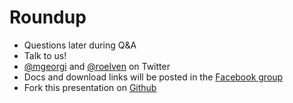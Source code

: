 # Roundup

- Questions later during Q&A
- Talk to us!
- [@mgeorgi](https://twitter.com/mgeorgi) and [@roelven](https://twitter.com/roelven) on Twitter
- Docs and download links will be posted in the [Facebook group](https://www.facebook.com/groups/295339530531673/)
- Fork this presentation on [Github](https://github.com/soundcloud/sc-facebook-hack-presentation)